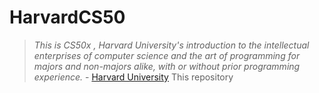 # HarvardCS50
> *This is CS50x , Harvard University's introduction to the intellectual enterprises of computer science and the art of programming for majors and non-majors alike, with or without prior programming experience.* - [Harvard University](https://pll.harvard.edu/course/cs50-introduction-computer-science)
This repository
